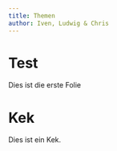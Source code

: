 ```yaml
---
title: Themen
author: Iven, Ludwig & Chris
---
```


# Test

Dies ist die erste Folie

# Kek

Dies ist ein Kek.
